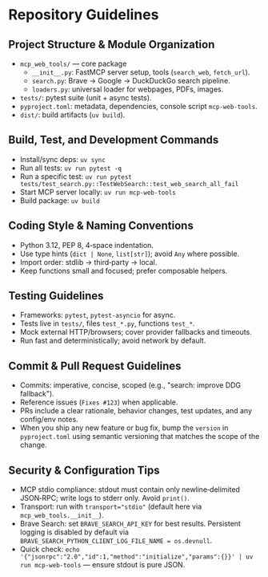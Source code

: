 # Repository Guidelines

## Project Structure & Module Organization
- `mcp_web_tools/` — core package
  - `__init__.py`: FastMCP server setup, tools (`search_web`, `fetch_url`).
  - `search.py`: Brave → Google → DuckDuckGo search pipeline.
  - `loaders.py`: universal loader for webpages, PDFs, images.
- `tests/`: pytest suite (unit + async tests).
- `pyproject.toml`: metadata, dependencies, console script `mcp-web-tools`.
- `dist/`: build artifacts (`uv build`).

## Build, Test, and Development Commands
- Install/sync deps: `uv sync`
- Run all tests: `uv run pytest -q`
- Run a specific test: `uv run pytest tests/test_search.py::TestWebSearch::test_web_search_all_fail`
- Start MCP server locally: `uv run mcp-web-tools`
- Build package: `uv build`

## Coding Style & Naming Conventions
- Python 3.12, PEP 8, 4‑space indentation.
- Use type hints (`dict | None`, `list[str]`); avoid `Any` where possible.
- Import order: stdlib → third‑party → local.
- Keep functions small and focused; prefer composable helpers.

## Testing Guidelines
- Frameworks: `pytest`, `pytest-asyncio` for async.
- Tests live in `tests/`, files `test_*.py`, functions `test_*`.
- Mock external HTTP/browsers; cover provider fallbacks and timeouts.
- Run fast and deterministically; avoid network by default.

## Commit & Pull Request Guidelines
- Commits: imperative, concise, scoped (e.g., "search: improve DDG fallback").
- Reference issues (`Fixes #123`) when applicable.
- PRs include a clear rationale, behavior changes, test updates, and any config/env notes.
- When you ship any new feature or bug fix, bump the `version` in `pyproject.toml` using semantic versioning that matches the scope of the change.

## Security & Configuration Tips
- MCP stdio compliance: stdout must contain only newline‑delimited JSON‑RPC; write logs to stderr only. Avoid `print()`.
- Transport: run with `transport="stdio"` (default here via `mcp_web_tools.__init__`).
- Brave Search: set `BRAVE_SEARCH_API_KEY` for best results. Persistent logging is disabled by default via `BRAVE_SEARCH_PYTHON_CLIENT_LOG_FILE_NAME = os.devnull`.
- Quick check: `echo '{"jsonrpc":"2.0","id":1,"method":"initialize","params":{}}' | uv run mcp-web-tools` — ensure stdout is pure JSON.
